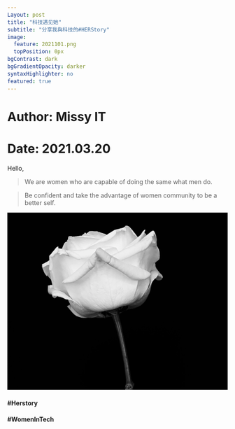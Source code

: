 ```yaml
---
Layout: post
title: "科技遇见她"
subtitle: "分享我與科技的#HERStory"
image:
  feature: 2021101.png
  topPosition: 0px
bgContrast: dark
bgGradientOpacity: darker
syntaxHighlighter: no
featured: true
---
```


# Author: Missy IT 
# Date: 2021.03.20

Hello, 

>We are women who are capable of doing the same what men do.

>Be confident and take the advantage of women community to be a better self.


![102](../assets/images/2021102.png)

#### #Herstory 
#### #WomenInTech
